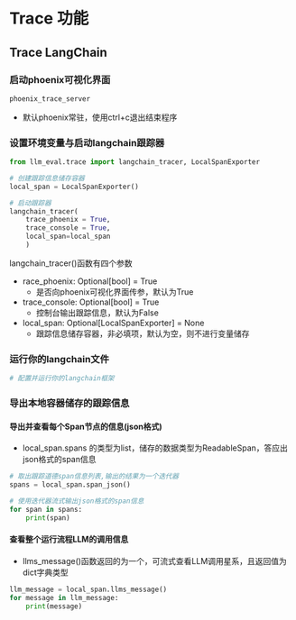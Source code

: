 # Trace 功能

## Trace LangChain

### 启动phoenix可视化界面

```bash
phoenix_trace_server
```

- 默认phoenix常驻，使用ctrl+c退出结束程序

### 设置环境变量与启动langchain跟踪器

```python
from llm_eval.trace import langchain_tracer, LocalSpanExporter

# 创建跟踪信息储存容器
local_span = LocalSpanExporter()

# 启动跟踪器
langchain_tracer(
    trace_phoenix = True,
    trace_console = True,
    local_span=local_span
    )
```
langchain_tracer()函数有四个参数
- race_phoenix: Optional[bool] = True
  - 是否向phoenix可视化界面传参，默认为True
- trace_console: Optional[bool] = True
  - 控制台输出跟踪信息，默认为False
- local_span: Optional[LocalSpanExporter] = None
  - 跟踪信息储存容器，非必填项，默认为空，则不进行变量储存


### 运行你的langchain文件
 
```python
# 配置并运行你的langchain框架
```

### 导出本地容器储存的跟踪信息

#### 导出并查看每个Span节点的信息(json格式)

- local_span.spans 的类型为list，储存的数据类型为ReadableSpan，答应出json格式的span信息

```python
# 取出跟踪道德span信息列表,输出的结果为一个迭代器
spans = local_span.span_json()

# 使用迭代器流式输出json格式的span信息
for span in spans:
    print(span)
```

#### 查看整个运行流程LLM的调用信息

- llms_message()函数返回的为一个，可流式查看LLM调用星系，且返回值为dict字典类型

```python
llm_message = local_span.llms_message()
for message in llm_message:
    print(message)
```
